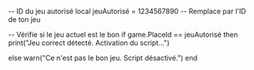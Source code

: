 -- ID du jeu autorisé
local jeuAutorisé = 1234567890  -- Remplace par l'ID de ton jeu

-- Vérifie si le jeu actuel est le bon
if game.PlaceId == jeuAutorisé then
    print("Jeu correct détecté. Activation du script...")
    


else
    warn("Ce n'est pas le bon jeu. Script désactivé.")
end
